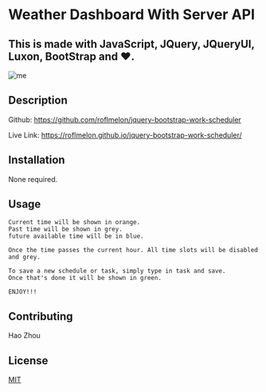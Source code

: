 # Weather Dashboard With Server API

## This is made with JavaScript, JQuery, JQueryUI, Luxon, BootStrap and ❤️.

![me](./Assets/Screenshot_1.jpg)

## Description

Github:
https://github.com/roflmelon/jquery-bootstrap-work-scheduler

Live Link: https://roflmelon.github.io/jquery-bootstrap-work-scheduler/

## Installation

None required.

## Usage

```
Current time will be shown in orange.
Past time will be shown in grey.
future available time will be in blue.

Once the time passes the current hour. All time slots will be disabled and grey.

To save a new schedule or task, simply type in task and save.
Once that's done it will be shown in green.

ENJOY!!!
```

## Contributing

Hao Zhou

## License

[MIT](https://choosealicense.com/licenses/mit/)
